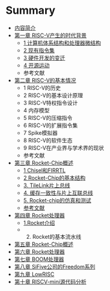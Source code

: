 # Summary

* [内容简介](README.md)
* [第一章 RISC-V产生的时代背景](ch1-background.md)
  * [1 计算机体系结构和处理器微结构](ch1-background/1-ji-suan-ji-ti-xi-jie-gou-he-chu-li-qi-wei-jie-gou.md)
  * [2 现有指令集](ch1-background/2-xian-you-zhi-ling-ji.md)
  * [3 硬件开发的变迁](ch1-background/3-ying-jian-kai-fa-de-bian-qian.md)
  * [4 开源运动](ch1-background/4-kai-yuan-yun-dong.md)
  * 参考文献
* [第二章 RISC-V的基本情况](ch2-riscv-basic.md)
  * 1 RISC-V的历史
  * 2 RISC-V的基本设计原理
  * 3 RISC-V特权指令设计
  * 4 内存模型
  * 5 RISC-V的压缩指令
  * 6 RISC-V的扩展指令集
  * 7 Spike模拟器
  * 8 RISC-V的软件生态
  * 9 RISC-V在产业界与学术界的现状
  * 参考文献
* [第三章 Rocket-Chip概述](ch3-current-status.md)
  * [1 Chisel和FIRRTL](ch3/sec1-open-riscv-cpu.md)
  * [2 Rocket-Chip的基本结构](ch3/sec2-commercial-riscv-cpu.md)
  * [3. TileLink片上总线](ch3/sec3-open-riscv-soc.md)
  * [4. 缓存一致性与片上互联总线](ch3/sec4-commercial-riscv-soc.md)
  * [5. Rocket-chip的仿真和测试](ch3/sec5-summary.md)
  * [参考文献](ch3/reference.md)
* [第四章 Rocket处理器](ch4-chisel.md)
  * [1.Rocket介绍](ch4-chisel/1rocketjie-shao.md)
  * 2. Rocket的基本流水线
* [第五章 Rocket-Chip概述](ch5-rocket-chip.md)
* [第六章 Rocket处理器](ch6-rocket-core.md)
* [第七章 BOOM处理器](ch7-boom-core.md)
* [第八章 SiFive公司的Freedom系列](ch8-freedom.md)
* [第九章 LowRISC](ch9-lowrisc.md)
* [第十章 RISCV-mini源代码分析](ch10-riscv-mini.md)

